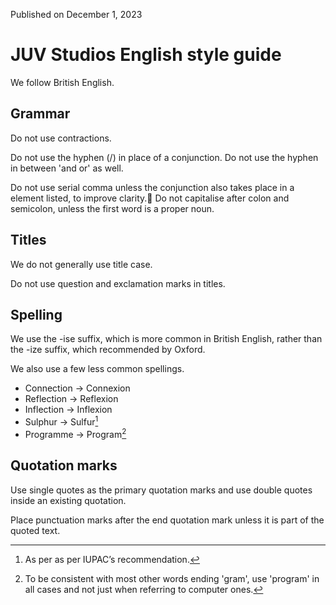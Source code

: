 Published on December 1, 2023# JUV Studios English style guideWe follow British English.## GrammarDo not use contractions.Do not use the hyphen (/) in place of a conjunction. Do not use the hyphen in between 'and or' as well.Do not use serial comma unless the conjunction also takes place in a element listed, to improve clarity.Do not capitalise after colon and semicolon, unless the first word is a proper noun.## TitlesWe do not generally use title case.Do not use question and exclamation marks in titles.## SpellingWe use the -ise suffix, which is more common in British English, rather than the -ize suffix, which recommended by Oxford. We also use a few less common spellings.- Connection -> Connexion- Reflection -> Reflexion- Inflection -> Inflexion- Sulphur -> Sulfur[^1]- Programme -> Program[^2]## Quotation marksUse single quotes as the primary quotation marks and use double quotes inside an existing quotation.Place punctuation marks after the end quotation mark unless it is part of the quoted text.[^1]: As per as per IUPAC’s recommendation.[^2]: To be consistent with most other words ending 'gram', use 'program' in all cases and not just when referring to computer ones.